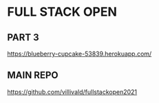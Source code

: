 # FULL STACK OPEN

## PART 3

https://blueberry-cupcake-53839.herokuapp.com/

## MAIN REPO

https://github.com/villivald/fullstackopen2021
